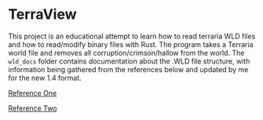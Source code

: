 # TerraView
This project is an educational attempt to learn how to read terraria WLD files and how to read/modify binary files with Rust. The program takes a Terraria world file and removes all corruption/crimson/hallow from the world. The `wld_docs` folder contains documentation about the .WLD file structure, with information being gathered from the references below and updated by me for the new 1.4 format.

[Reference One](http://ludwig.schafer.free.fr/)

[Reference Two](https://seancode.com/terrafirma/world.html)